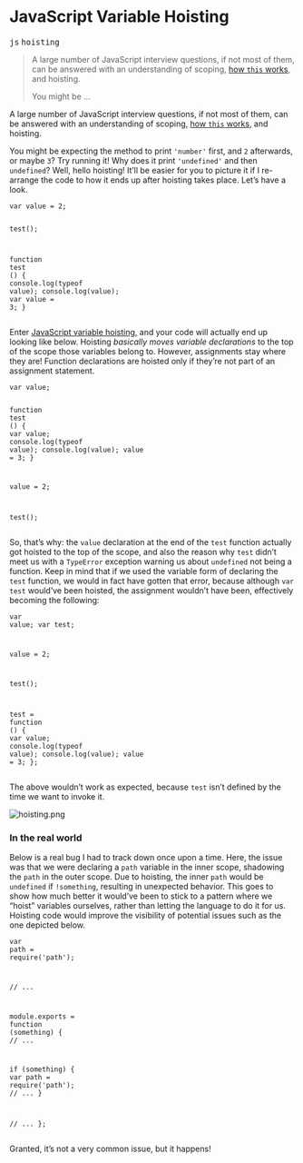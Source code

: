 <h1>JavaScript Variable Hoisting</h1>

<p><kbd>js</kbd> <kbd>hoisting</kbd></p>

<blockquote><p>A large number of JavaScript interview questions, if not most of them, can be answered with an understanding of scoping, <a href="https://ponyfoo.com/2013/12/04/where-does-this-keyword-come-from">how <code>this</code> works</a>, and hoisting.</p><p>You might be &#x2026;</p></blockquote>

<div><p>A large number of JavaScript interview questions, if not most of them, can be answered with an understanding of scoping, <a href="https://ponyfoo.com/2013/12/04/where-does-this-keyword-come-from">how <code class="md-code md-code-inline">this</code> works</a>, and hoisting.</p></div>

<div></div>

<div><p>You might be expecting the method to print <code class="md-code md-code-inline">&apos;number&apos;</code> first, and <code class="md-code md-code-inline">2</code> afterwards, or maybe <code class="md-code md-code-inline">3</code>? Try running it! Why does it print <code class="md-code md-code-inline">&apos;undefined&apos;</code> and then <code class="md-code md-code-inline">undefined</code>? Well, hello hoisting! It&#x2019;ll be easier for you to picture it if I re-arrange the code to how it ends up after hoisting takes place. Let&#x2019;s have a look.</p> <pre class="md-code-block"><code class="md-code md-lang-javascript"><span class="md-code-keyword">var</span> value = <span class="md-code-number">2</span>;

test();

<span class="md-code-function"><span class="md-code-keyword">function</span> <span class="md-code-title">test</span> <span class="md-code-params">()</span> </span>{
    <span class="md-code-built_in">console</span>.log(<span class="md-code-keyword">typeof</span> value);
    <span class="md-code-built_in">console</span>.log(value);
    <span class="md-code-keyword">var</span> value = <span class="md-code-number">3</span>;
}
</code></pre></div>

<div><p>Enter <a href="https://developer.mozilla.org/en-US/docs/Web/JavaScript/Reference/Scope_Cheatsheet#Hoisting" target="_blank" aria-label="Variable Hosting on MDN">JavaScript variable hoisting</a>, and your code will actually end up looking like below. Hoisting <em>basically moves variable declarations</em> to the top of the scope those variables belong to. However, assignments stay where they are! Function declarations are hoisted only if they&#x2019;re not part of an assignment statement.</p> <pre class="md-code-block"><code class="md-code md-lang-javascript"><span class="md-code-keyword">var</span> value;

<span class="md-code-function"><span class="md-code-keyword">function</span> <span class="md-code-title">test</span> <span class="md-code-params">()</span> </span>{
    <span class="md-code-keyword">var</span> value;
    <span class="md-code-built_in">console</span>.log(<span class="md-code-keyword">typeof</span> value);
    <span class="md-code-built_in">console</span>.log(value);
    value = <span class="md-code-number">3</span>;
}

value = <span class="md-code-number">2</span>;

test();
</code></pre> <p>So, that&#x2019;s why: the <code class="md-code md-code-inline">value</code> declaration at the end of the <code class="md-code md-code-inline">test</code> function actually got hoisted to the top of the scope, and also the reason why <code class="md-code md-code-inline">test</code> didn&#x2019;t meet us with a <code class="md-code md-code-inline">TypeError</code> exception warning us about <code class="md-code md-code-inline">undefined</code> not being a function. Keep in mind that if we used the variable form of declaring the <code class="md-code md-code-inline">test</code> function, we would in fact have gotten that error, because although <code class="md-code md-code-inline">var test</code> would&#x2019;ve been hoisted, the assignment wouldn&#x2019;t have been, effectively becoming the following:</p> <pre class="md-code-block"><code class="md-code md-lang-javascript"><span class="md-code-keyword">var</span> value;
<span class="md-code-keyword">var</span> test;

value = <span class="md-code-number">2</span>;

test();

test = <span class="md-code-function"><span class="md-code-keyword">function</span> <span class="md-code-params">()</span> </span>{
    <span class="md-code-keyword">var</span> value;
    <span class="md-code-built_in">console</span>.log(<span class="md-code-keyword">typeof</span> value);
    <span class="md-code-built_in">console</span>.log(value);
    value = <span class="md-code-number">3</span>;
};
</code></pre> <p>The above wouldn&#x2019;t work as expected, because <code class="md-code md-code-inline">test</code> isn&#x2019;t defined by the time we want to invoke it.</p> <p><img alt="hoisting.png" title="Variable hoisting in action" class="" src="https://i.imgur.com/eGT7oTe.png"></p> <h3 id="in-the-real-world">In the real world</h3> <p>Below is a real bug I had to track down once upon a time. Here, the issue was that we were declaring a <code class="md-code md-code-inline">path</code> variable in the inner scope, shadowing the <code class="md-code md-code-inline">path</code> in the outer scope. Due to hoisting, the inner <code class="md-code md-code-inline">path</code> would be <code class="md-code md-code-inline">undefined</code> if <code class="md-code md-code-inline">!something</code>, resulting in unexpected behavior. This goes to show how much better it would&#x2019;ve been to stick to a pattern where we &#x201C;hoist&#x201D; variables ourselves, rather than letting the language to do it for us. Hoisting code would improve the visibility of potential issues such as the one depicted below.</p> <pre class="md-code-block"><code class="md-code md-lang-javascript"><span class="md-code-keyword">var</span> path = <span class="md-code-built_in">require</span>(<span class="md-code-string">&apos;path&apos;</span>);

<span class="md-code-comment">// ...</span>

<span class="md-code-built_in">module</span>.exports = <span class="md-code-function"><span class="md-code-keyword">function</span> <span class="md-code-params">(something)</span> </span>{
  <span class="md-code-comment">// ...</span>

  <span class="md-code-keyword">if</span> (something) {
    <span class="md-code-keyword">var</span> path = <span class="md-code-built_in">require</span>(<span class="md-code-string">&apos;path&apos;</span>);
    <span class="md-code-comment">// ...</span>
  }

  <span class="md-code-comment">// ...</span>
};
</code></pre> <p>Granted, it&#x2019;s not a very common issue, but it happens!</p></div>
